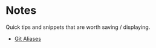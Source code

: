 Notes
=====

Quick tips and snippets that are worth saving / displaying.

* [Git Aliases](./git-aliases.md)